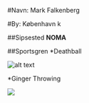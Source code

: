 #Navn: Mark Falkenberg

#By: København k

##Sipsested
**NOMA**   

##Sportsgren
*Deathball

![alt text](https://theinfosphere.org/images/thumb/0/0a/Deathball.png/225px-Deathball.png)

*Ginger Throwing

![](http://www.reactiongifs.us/wp-content/uploads/2013/10/nuh_uh_conan_obrien.gif)
